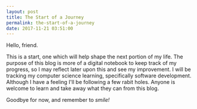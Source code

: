 ```yaml
---
layout: post
title: The Start of a Journey
permalink: the-start-of-a-journey
date: 2017-11-21 03:51:00
---
```


Hello, friend.

This is a start, one which will help shape the next portion of my life. The purpose of this blog is more of a digital notebook to keep track of my progress, so I may reflect later upon this and see my improvement. I will be tracking my computer science learning, specifically software development. Although I have a feeling I'll be following a few rabit holes. Anyone is welcome to learn and take away what they can from this blog.

Goodbye for now, and remember to _smile!_